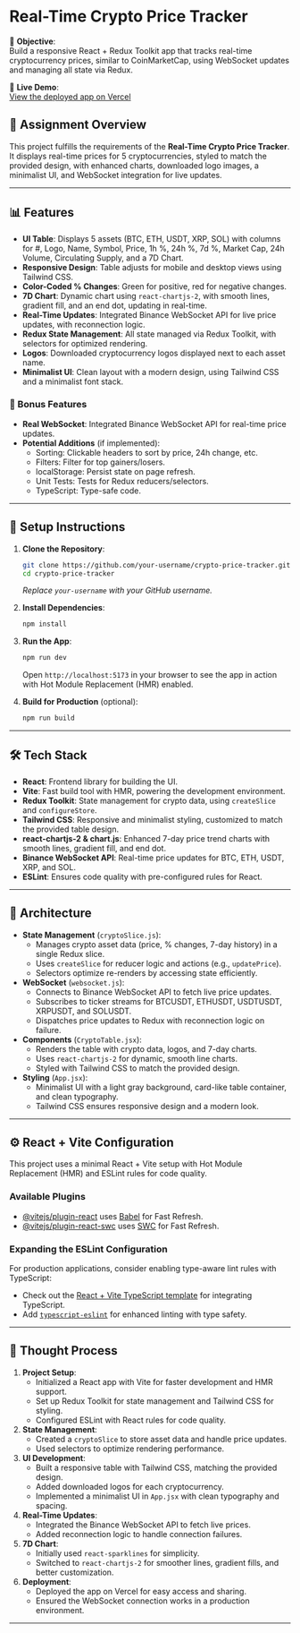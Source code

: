 # Real-Time Crypto Price Tracker

🎯 **Objective**:  
Build a responsive React + Redux Toolkit app that tracks real-time cryptocurrency prices, similar to CoinMarketCap, using WebSocket updates and managing all state via Redux.

🚀 **Live Demo**:  
[View the deployed app on Vercel](https://your-vercel-app-url.vercel.app)  


## 📘 Assignment Overview
This project fulfills the requirements of the **Real-Time Crypto Price Tracker**. It displays real-time prices for 5 cryptocurrencies, styled to match the provided design, with enhanced charts, downloaded logo images, a minimalist UI, and WebSocket integration for live updates.

---

## 📊 Features
- **UI Table**: Displays 5 assets (BTC, ETH, USDT, XRP, SOL) with columns for #, Logo, Name, Symbol, Price, 1h %, 24h %, 7d %, Market Cap, 24h Volume, Circulating Supply, and a 7D Chart.
- **Responsive Design**: Table adjusts for mobile and desktop views using Tailwind CSS.
- **Color-Coded % Changes**: Green for positive, red for negative changes.
- **7D Chart**: Dynamic chart using `react-chartjs-2`, with smooth lines, gradient fill, and an end dot, updating in real-time.
- **Real-Time Updates**: Integrated Binance WebSocket API for live price updates, with reconnection logic.
- **Redux State Management**: All state managed via Redux Toolkit, with selectors for optimized rendering.
- **Logos**: Downloaded cryptocurrency logos displayed next to each asset name.
- **Minimalist UI**: Clean layout with a modern design, using Tailwind CSS and a minimalist font stack.

### 🌟 Bonus Features
- **Real WebSocket**: Integrated Binance WebSocket API for real-time price updates.
- **Potential Additions** (if implemented):
  - Sorting: Clickable headers to sort by price, 24h change, etc.
  - Filters: Filter for top gainers/losers.
  - localStorage: Persist state on page refresh.
  - Unit Tests: Tests for Redux reducers/selectors.
  - TypeScript: Type-safe code.

---

## 📁 Setup Instructions
1. **Clone the Repository**:
   ```bash
   git clone https://github.com/your-username/crypto-price-tracker.git
   cd crypto-price-tracker
   ```
   *Replace `your-username` with your GitHub username.*

2. **Install Dependencies**:
   ```bash
   npm install
   ```

3. **Run the App**:
   ```bash
   npm run dev
   ```
   Open `http://localhost:5173` in your browser to see the app in action with Hot Module Replacement (HMR) enabled.

4. **Build for Production** (optional):
   ```bash
   npm run build
   ```

---

## 🛠️ Tech Stack
- **React**: Frontend library for building the UI.
- **Vite**: Fast build tool with HMR, powering the development environment.
- **Redux Toolkit**: State management for crypto data, using `createSlice` and `configureStore`.
- **Tailwind CSS**: Responsive and minimalist styling, customized to match the provided table design.
- **react-chartjs-2 & chart.js**: Enhanced 7-day price trend charts with smooth lines, gradient fill, and end dot.
- **Binance WebSocket API**: Real-time price updates for BTC, ETH, USDT, XRP, and SOL.
- **ESLint**: Ensures code quality with pre-configured rules for React.

---

## 🧠 Architecture
- **State Management** (`cryptoSlice.js`):
  - Manages crypto asset data (price, % changes, 7-day history) in a single Redux slice.
  - Uses `createSlice` for reducer logic and actions (e.g., `updatePrice`).
  - Selectors optimize re-renders by accessing state efficiently.
- **WebSocket** (`websocket.js`):
  - Connects to Binance WebSocket API to fetch live price updates.
  - Subscribes to ticker streams for BTCUSDT, ETHUSDT, USDTUSDT, XRPUSDT, and SOLUSDT.
  - Dispatches price updates to Redux with reconnection logic on failure.
- **Components** (`CryptoTable.jsx`):
  - Renders the table with crypto data, logos, and 7-day charts.
  - Uses `react-chartjs-2` for dynamic, smooth line charts.
  - Styled with Tailwind CSS to match the provided design.
- **Styling** (`App.jsx`):
  - Minimalist UI with a light gray background, card-like table container, and clean typography.
  - Tailwind CSS ensures responsive design and a modern look.

---

## ⚙️ React + Vite Configuration
This project uses a minimal React + Vite setup with Hot Module Replacement (HMR) and ESLint rules for code quality.

### Available Plugins
- [@vitejs/plugin-react](https://github.com/vitejs/vite-plugin-react/blob/main/packages/plugin-react) uses [Babel](https://babeljs.io/) for Fast Refresh.
- [@vitejs/plugin-react-swc](https://github.com/vitejs/vite-plugin-react/blob/main/packages/plugin-react-swc) uses [SWC](https://swc.rs/) for Fast Refresh.

### Expanding the ESLint Configuration
For production applications, consider enabling type-aware lint rules with TypeScript:
- Check out the [React + Vite TypeScript template](https://github.com/vitejs/vite/tree/main/packages/create-vite/template-react-ts) for integrating TypeScript.
- Add [`typescript-eslint`](https://typescript-eslint.io) for enhanced linting with type safety.

---



## 📝 Thought Process
1. **Project Setup**:
   - Initialized a React app with Vite for faster development and HMR support.
   - Set up Redux Toolkit for state management and Tailwind CSS for styling.
   - Configured ESLint with React rules for code quality.
2. **State Management**:
   - Created a `cryptoSlice` to store asset data and handle price updates.
   - Used selectors to optimize rendering performance.
3. **UI Development**:
   - Built a responsive table with Tailwind CSS, matching the provided design.
   - Added downloaded logos for each cryptocurrency.
   - Implemented a minimalist UI in `App.jsx` with clean typography and spacing.
4. **Real-Time Updates**:
   - Integrated the Binance WebSocket API to fetch live prices.
   - Added reconnection logic to handle connection failures.
5. **7D Chart**:
   - Initially used `react-sparklines` for simplicity.
   - Switched to `react-chartjs-2` for smoother lines, gradient fills, and better customization.
6. **Deployment**:
   - Deployed the app on Vercel for easy access and sharing.
   - Ensured the WebSocket connection works in a production environment.

---
